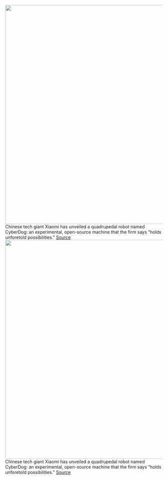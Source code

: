 <img src='https://cdn.vox-cdn.com/thumbor/dyc8J3cU-1TUZcqui4e7nbNvF_c=/0x0:2000x1435/1200x800/filters:focal(840x558:1160x878)/cdn.vox-cdn.com/uploads/chorus_image/image/69704205/CyberDog_012.0.jpg' width='700px' /><br/>
Chinese tech giant Xiaomi has unveiled a quadrupedal robot named CyberDog: an experimental, open-source machine that the firm says “holds unforetold possibilities.”
<a href='https://www.theverge.com/2021/8/10/22618043/xiaomi-cyberdog-robot-dog-quadruped-specs-price'> Source <a/><img src='https://cdn.vox-cdn.com/thumbor/dyc8J3cU-1TUZcqui4e7nbNvF_c=/0x0:2000x1435/1200x800/filters:focal(840x558:1160x878)/cdn.vox-cdn.com/uploads/chorus_image/image/69704205/CyberDog_012.0.jpg' width='700px' /><br/>
Chinese tech giant Xiaomi has unveiled a quadrupedal robot named CyberDog: an experimental, open-source machine that the firm says “holds unforetold possibilities.”
<a href='https://www.theverge.com/2021/8/10/22618043/xiaomi-cyberdog-robot-dog-quadruped-specs-price'> Source <a/>